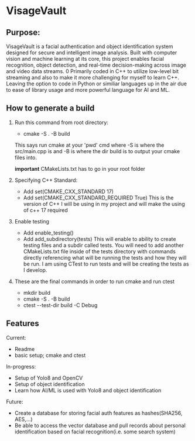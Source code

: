 # VisageVault

## Purpose:
VisageVault is a facial authentication and object identification system designed for secure and intelligent image analysis. 
Built with computer vision and machine learning at its core, this project enables facial recognition, object detection, 
and real-time decision-making across image and video data streams.
0
Primarily coded in C++ to utilize low-level bit streaming and also to make it more challenging for myself to learn C++.
Leaving the option to code in Python or similiar languages up in the air due to ease of library usage and more powerful
language for AI and ML.

## How to generate a build
1. Run this command from root directory:
    - cmake -S . -B build 

    This says run cmake at your 'pwd' cmd where -S is where the src/main.cpp is and -B is where the dir build is to output
    your cmake files into.

    **important** CMakeLists.txt has to go in your root folder

2. Specifying C++ Standard:
   - Add set(CMAKE_CXX_STANDARD 17)
   - Add set(CMAKE_CXX_STANDARD_REQUIRED True)
   This is the version of C++ I will be using in my project and will make the using of c++ 17 required

3. Enable testing
   - Add enable_testing()
   - Add add_subdirectory(tests)
   This will enable to ability to create testing files and a subdir called tests. You will need to add
   another CMakeLists.txt file inside of the tests directory with commands directly referencing what 
   will be running the tests and how they will be run. I am using CTest to run tests and will be creating
   the tests as I develop.

4. These are the final commands in order to run cmake and run ctest
   - mkdir build
   - cmake -S . -B build
   - ctest --test-dir build -C Debug

## Features
Current:
- Readme
- basic setup; cmake and ctest

In-progress:
- Setup of Yolo8 and OpenCV
- Setup of object identification
- Learn how AI/ML is used with Yolo8 and object identification

Future:
- Create a database for storing facial auth features as hashes(SHA256, AES,...)
- Be able to access the vector database and pull records about personal identification based on facial recognition(i.e. some search system)